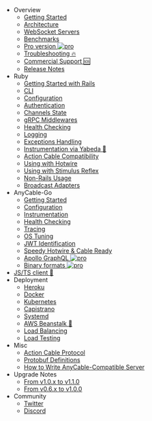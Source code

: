 <!-- markdownlint-disable -->

* Overview
  * [Getting Started](/getting_started.md)
  * [Architecture](/architecture.md)
  * [WebSocket Servers](/websocket_servers.md)
  * [Benchmarks](/benchmarks.md)
  * [Pro version <img class='pro-badge' src='https://docs.anycable.io/assets/pro.svg' alt='pro' />](/pro.md)
  * [Troubleshooting 🔥](/troubleshooting.md)
  * [Commercial Support 🆘](https://anycable.io/#custom-solutions)
  * [Release Notes](/release_notes.md)
* Ruby
  * [Getting Started with Rails](/rails/getting_started.md)
  * [CLI](/ruby/cli.md)
  * [Configuration](/ruby/configuration.md)
  * [Authentication](/rails/authentication.md)
  * [Channels State](/rails/channels_state.md)
  * [gRPC Middlewares](/ruby/middlewares.md)
  * [Health Checking](/ruby/health_checking.md)
  * [Logging](/ruby/logging.md)
  * [Exceptions Handling](/ruby/exceptions.md)
  * <a rel="noopener" href="https://github.com/yabeda-rb/yabeda-anycable" target="_blank">Instrumentation via Yabeda 🔗</a>
  * [Action Cable Compatibility](/rails/compatibility.md)
  * [Using with Hotwire](/rails/hotwire.md)
  * [Using with Stimulus Reflex](/rails/stimulus_reflex.md)
  * [Non-Rails Usage](/ruby/non_rails.md)
  * [Broadcast Adapters](/ruby/broadcast_adapters.md)
* AnyCable-Go
  * [Getting Started](/anycable-go/getting_started.md)
  * [Configuration](/anycable-go/configuration.md)
  * [Instrumentation](/anycable-go/instrumentation.md)
  * [Health Checking](/anycable-go/health_checking.md)
  * [Tracing](/anycable-go/tracing.md)
  * [OS Tuning](/anycable-go/os_tuning.md)
  * [JWT Identification](/anycable-go/jwt_identification.md)
  * [Speedy Hotwire & Cable Ready](/anycable-go/signed_streams.md)
  * [Apollo GraphQL <img class='pro-badge' src='https://docs.anycable.io/assets/pro.svg' alt='pro' />](/anycable-go/apollo.md)
  * [Binary formats <img class='pro-badge' src='https://docs.anycable.io/assets/pro.svg' alt='pro' />](/anycable-go/binary_formats.md)
* <a rel="noopener" href="https://github.com/anycable/anycable-client" target="_blank">JS/TS client 🔗</a>
* Deployment
  * [Heroku](/deployment/heroku.md)
  * [Docker](/deployment/docker.md)
  * [Kubernetes](/deployment/kubernetes.md)
  * [Capistrano](/deployment/capistrano.md)
  * [Systemd](/deployment/systemd.md)
  * <a rel="noopener" href="https://jetrockets.pro/blog/scaling-rails-docker-aws-beanstalk" target="_blank">AWS Beanstalk 🔗</a>
  * [Load Balancing](/deployment/load_balancing.md)
  * [Load Testing](/deployment/load_testing.md)
* Misc
  * [Action Cable Protocol](/misc/action_cable_protocol.md)
  * [Protobuf Definitions](/misc/rpc_proto.md)
  * [How to Write AnyCable-Compatible Server](/misc/how_to_anycable_server.md)
* Upgrade Notes
  * [From v1.0.x to v1.1.0](/upgrade-notes/1_0_0_to_1_1_0.md)
  * [From v0.6.x to v1.0.0](/upgrade-notes/0_6_0_to_1_0_0.md)
* Community
  * [Twitter](https://twitter.com/any_cable)
  * [Discord](https://discord.com/channels/629472241427415060/944842112862670878)
